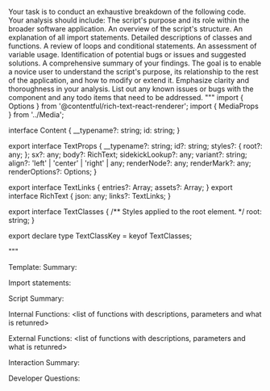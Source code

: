 Your task is to conduct an exhaustive breakdown of the following code. Your analysis should include:
The script's purpose and its role within the broader software application.
An overview of the script's structure.
An explanation of all import statements.
Detailed descriptions of classes and functions.
A review of loops and conditional statements.
An assessment of variable usage.
Identification of potential bugs or issues and suggested solutions.
A comprehensive summary of your findings.
The goal is to enable a novice user to understand the script's purpose, its relationship to the rest of the application, and how to modify or extend it. Emphasize clarity and thoroughness in your analysis.
List out any known issues or bugs with the component and any todo items that need to be addressed.
"""
import { Options } from '@contentful/rich-text-react-renderer';
import { MediaProps } from '../Media';

interface Content {
  __typename?: string;
  id: string;
}

export interface TextProps {
  __typename?: string;
  id?: string;
  styles?: {
    root?: any;
  };
  sx?: any;
  body?: RichText;
  sidekickLookup?: any;
  variant?: string;
  align?: 'left' | 'center' | 'right' | any;
  renderNode?: any;
  renderMark?: any;
  renderOptions?: Options;
}

export interface TextLinks {
  entries?: Array<Content>;
  assets?: Array<MediaProps>;
}
export interface RichText {
  json: any;
  links?: TextLinks;
}

export interface TextClasses {
  /** Styles applied to the root element. */
  root: string;
}

export declare type TextClassKey = keyof TextClasses;

"""

Template:
Summary:
<brief overview of the file and all its major components>

Import statements:
<describe the imports and dependencies>

Script Summary:
<Summary of file>

Internal Functions:
<list of functions with descriptions, parameters and what is retunred>

External Functions:
<list of functions with descriptions, parameters and what is retunred>

Interaction Summary:
<a summary of how the file could interact with the rest of the application>

Developer Questions:
<a list of questions Developers working with this component may have the following questions when debugging>